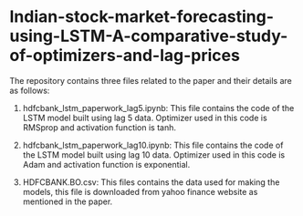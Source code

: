 # Indian-stock-market-forecasting-using-LSTM-A-comparative-study-of-optimizers-and-lag-prices
The repository contains three files related to the paper and their details are as follows:

1. hdfcbank_lstm_paperwork_lag5.ipynb: This file contains the code of the LSTM model built using lag 5 data. Optimizer used in this code is RMSprop and activation function is tanh.

2. hdfcbank_lstm_paperwork_lag10.ipynb: This file contains the code of the LSTM model built using lag 10 data. Optimizer used in this code is Adam and activation function is exponential.

3. HDFCBANK.BO.csv: This files contains the data used for making the models, this file is downloaded from yahoo finance website as mentioned in the paper.
